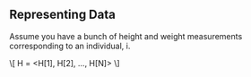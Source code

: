 <head>
<script type="text/javascript" src="http://cdn.mathjax.org/mathjax/latest/MathJax.js?config=TeX-AMS-MML_HTMLorMML"></script>
</head>

## Representing Data
Assume you have a bunch of height and weight measurements corresponding to an individual, i.

\\[ H = <H[1], H[2], ..., H[N]> \\]
